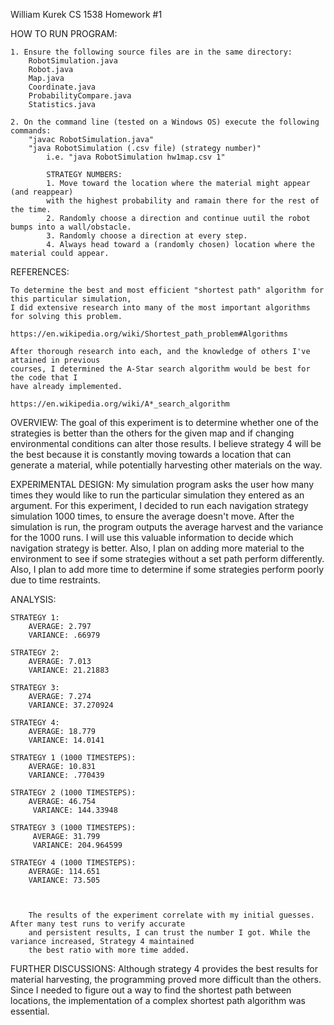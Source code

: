 William Kurek
CS 1538
Homework #1

HOW TO RUN PROGRAM:

    1. Ensure the following source files are in the same directory:
        RobotSimulation.java
        Robot.java
        Map.java
        Coordinate.java
        ProbabilityCompare.java
        Statistics.java
        
    2. On the command line (tested on a Windows OS) execute the following commands:   
        "javac RobotSimulation.java"
        "java RobotSimulation (.csv file) (strategy number)"
            i.e. "java RobotSimulation hw1map.csv 1"
            
            STRATEGY NUMBERS:
            1. Move toward the location where the material might appear (and reappear)
            with the highest probability and ramain there for the rest of the time.
            2. Randomly choose a direction and continue uutil the robot bumps into a wall/obstacle.
            3. Randomly choose a direction at every step.
            4. Always head toward a (randomly chosen) location where the material could appear.
            
REFERENCES:

    To determine the best and most efficient "shortest path" algorithm for this particular simulation,
    I did extensive research into many of the most important algorithms for solving this problem.
    
    https://en.wikipedia.org/wiki/Shortest_path_problem#Algorithms
    
    After thorough research into each, and the knowledge of others I've attained in previous
    courses, I determined the A-Star search algorithm would be best for the code that I 
    have already implemented.
    
    https://en.wikipedia.org/wiki/A*_search_algorithm
   

OVERVIEW:
    The goal of this experiment is to determine whether one of the strategies is better 
    than the others for the given map and if changing environmental conditions can alter those
    results. I believe strategy 4 will be the best because it is constantly moving towards 
    a location that can generate a material, while potentially harvesting other materials
    on the way.
    
EXPERIMENTAL DESIGN:
    My simulation program asks the user how many times they would like to run the particular
    simulation they entered as an argument. For this experiment, I decided to run each navigation
    strategy simulation 1000 times, to ensure the average doesn't move. After the simulation is run,
    the program outputs the average harvest and the variance for the 1000 runs. I will use this 
    valuable information to decide which navigation strategy is better. Also, I plan on adding more
    material to the environment to see if some strategies without a set path perform differently. Also,
    I plan to add more time to determine if some strategies perform poorly due to time restraints.

ANALYSIS:

    STRATEGY 1:
        AVERAGE: 2.797
        VARIANCE: .66979
        
    STRATEGY 2:
        AVERAGE: 7.013
        VARIANCE: 21.21883
        
    STRATEGY 3:
        AVERAGE: 7.274
        VARIANCE: 37.270924
        
    STRATEGY 4:
        AVERAGE: 18.779
        VARIANCE: 14.0141
        
    STRATEGY 1 (1000 TIMESTEPS): 
        AVERAGE: 10.831
        VARIANCE: .770439
    
    STRATEGY 2 (1000 TIMESTEPS): 
        AVERAGE: 46.754
         VARIANCE: 144.33948
    
    STRATEGY 3 (1000 TIMESTEPS): 
         AVERAGE: 31.799
         VARIANCE: 204.964599
    
    STRATEGY 4 (1000 TIMESTEPS): 
        AVERAGE: 114.651
        VARIANCE: 73.505
        
    
        
        The results of the experiment correlate with my initial guesses. After many test runs to verify accurate
        and persistent results, I can trust the number I got. While the variance increased, Strategy 4 maintained
        the best ratio with more time added.

FURTHER DISCUSSIONS:
    Although strategy 4 provides the best results for material harvesting, the programming proved more difficult 
    than the others. Since I needed to figure out a way to find the shortest path between locations, the implementation
    of a complex shortest path algorithm was essential.
            
         



